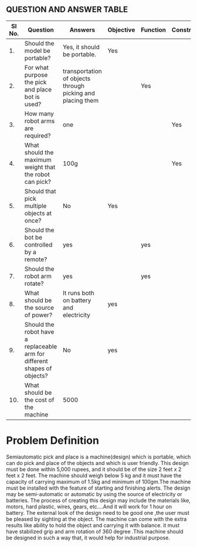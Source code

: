 ## QUESTION AND ANSWER TABLE
|SI No.|  Question  |  Answers  |Objective|Function|Constraint|
|------|------------|-----------|---------|--------|----------|
|1.|Should the model be portable?|Yes, it should be portable.|Yes|||
|2.|For what purpose the pick and place bot is used?|transportation of objects through picking and placing them||Yes||
|3.|How many robot arms are required?|one|||Yes| 
|4.|What should the maximum weight that the robot can pick?|100g|||Yes|
|5.|Should that pick multiple objects at once?|No|Yes|
|6.|Should the bot be controlled by a remote?|yes||yes|
|7.|Should the robot arm rotate?|yes||yes|
|8.|What should be the source of power?|It runs both on battery and electricity|yes|
|9.|Should the robot have a replaceable arm for different shapes of objects?|No|yes|
|10.|What should be the cost of the machine|5000|


# Problem Definition
Semiautomatic pick and place is a machine(design) which is portable, which can do pick and place of the objects and which is user friendly. This design must be done within 5,000 rupees, and it should be of the size 2 feet x 2 feet x 2 feet. The machine should weigh below 5 kg and it must have the capacity of carrying maximum of 1.5kg and minimum of 100gm.The machine must be installed with the feature of starting and finishing alerts. The design may be semi-automatic or automatic by using the source of electricity or batteries. The process of creating this design may include the materials like, motors, hard plastic, wires, gears, etc....And it will work for 1 hour on battery. The external look of the design need to be good one ,the user must be pleased by sighting at the object. The machine can come with the extra results like ability to hold the object and carrying it with balance. it must have stabilized grip and arm rotation of 360 degree .This machine should be designed in such a way that, it would help for industrial purpose.